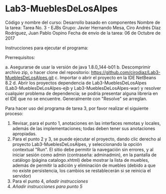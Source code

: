 # Lab3-MueblesDeLosAlpes
Código y nombre del curso: Desarrollo basado en componentes
Nombre de la tarea: Tarea No. 3 - EJBs
Grupo: Javier Hernando Mesa, Ciro Andrés Díaz Rodríguez, Juan Pablo Ospino
Fecha de envío de la tarea: 06 de Octubre de 2017

Instrucciones para ejecutar el programa:

Prerrequisitos:

a. Asegurarse de usar la versión de java 1.8.0_144-b01
b. Descomprimir archivo zip, o hacer clone del repositorio: https://github.com/cirodiaz/Lab3-MueblesDeLosAlpes.git 
c. Importar o abrir el proyecto en la IDE NetBeans 8.2
d. Abrir los proyectos dependencia de Lab3-MueblesDeLosAlpes (Lab3-MueblesDeLosAlpes-ejb y Lab3-MueblesDeLosAlpes-war) y resolver cualquier problema de dependencia; se podría presentar alguna librería en el IDE que no se encuentre. 
	Generalmente con "Resolve" se arreglan.

Para hacer uso del programa de tarea 3, por favor realizar el siguiente proceso:

1. Revisar, para el punto 1, anotaciones en las interfaces remotas y locales, además de las implementaciones; todas deben tener sus anotaciones apropiadas.
2. Para el punto 2 y 3, se puede ejecutar el proyecto, dando clic derecho al proyecto Lab3-MueblesDeLosAlpes, y seleccionando la opción contextual "Run". El sitio debe permitir la navegación sin errores, y al iniciar sesión como
	admin (contraseña: adminadmin), en la pantalla de catálogo (página catalogo.xhtml) debe mostrar la lista de muebles, además de permitir la adición y eliminación de muebles (debido a que no existe persistencia, los cambios se 
	restablecerán si se reinicia el servidor)
3. Para el punto 4, *añadir instrucciones*
4. *Añadir instrucciones para punto 5*
